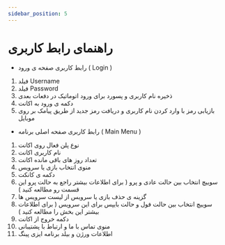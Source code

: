 ```yaml
---
sidebar_position: 5
---
```


# راهنمای رابط کاربری

- رابط کاربری صفحه ی ورود ( Login ) 


1. فیلد Username
2. فیلد Password
3. ذخیره نام کاربری و پسورد برای ورود اتوماتیک در دفعات بعدی
4. دکمه ی ورود به اکانت
5. بازیابی رمز با وارد کردن نام کاربری و دریافت رمز جدید از طریق پیامک بر روی موبایل




- رابط کاربری صفحه اصلی برنامه ( Main Menu )


1. نوع پلن فعال روی اکانت
2. نام کاربری اکانت
3. تعداد روز های باقی مانده اکانت
4. منوی انتخاب بازی یا سرویس
5. دکمه ی کانکت
6. سوییچ انتخاب بین حالت عادی و پرو ( برای اطلاعات بیشتر راجع به حالت پرو این قسمت رو مطالعه کنید )
7. گزینه ی حذف بازی یا سرویس از لیست سرویس ها
8. سوییچ انتخاب بین حالت فول و حالت بایپس برای این سرویس ( برای اطلاعات بیشتر این بخش را مطالعه کنید ) 
9. دکمه خروج از اکانت 
10. منوی تماس با ما و ارتباط با پشتیبانی
11. اطلاعات ورژن و بیلد برنامه ایزی پینگ
